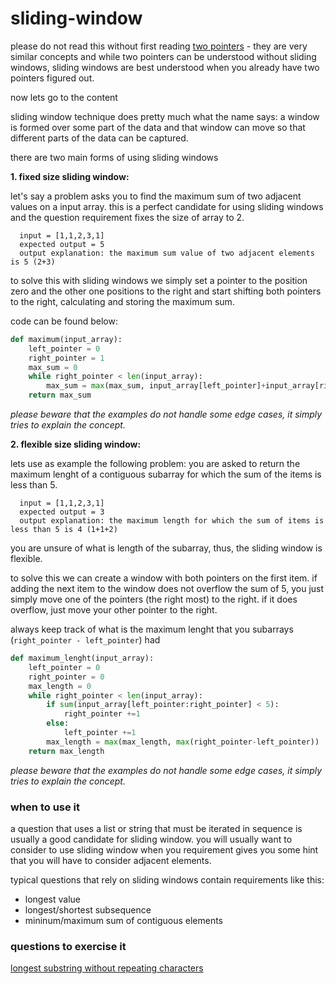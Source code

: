 # sliding-window

please do not read this without first reading [two pointers](two-pointers.md) - they are very similar concepts and while two pointers can be understood without sliding windows, sliding windows are best understood when you already have two pointers figured out.

now lets go to the content

sliding window technique does pretty much what the name says: a window is formed over some part of the data and that window can move so that different parts of the data can be captured.

there are two main forms of using sliding windows

**1. fixed size sliding window:**

let's say a problem asks you to find the maximum sum of two adjacent values on a input array. this is a perfect candidate for using sliding windows and the question requirement fixes the size of array to 2. 

```
  input = [1,1,2,3,1]
  expected output = 5
  output explanation: the maximum sum value of two adjacent elements is 5 (2+3)
```

to solve this with sliding windows we simply set a pointer to the position zero and the other one positions to the right and start shifting both pointers to the right, calculating and storing the maximum sum. 

code can be found below:

```python
def maximum(input_array):
	left_pointer = 0
	right_pointer = 1
	max_sum = 0
	while right_pointer < len(input_array):
		max_sum = max(max_sum, input_array[left_pointer]+input_array[right_pointer])
	return max_sum
```
_please beware that the examples do not handle some edge cases, it simply tries to explain the concept._

**2. flexible size sliding window:**

lets use as example the following problem: you are asked to return the maximum lenght of a contiguous subarray for which the sum of the items is less than 5.

```
  input = [1,1,2,3,1]
  expected output = 3
  output explanation: the maximum length for which the sum of items is less than 5 is 4 (1+1+2)
```

you are unsure of what is length of the subarray, thus, the sliding window is flexible. 

to solve this we can create a window with both pointers on the first item. if adding the next item to the window does not overflow the sum of 5, you just simply move one of the pointers (the right most) to the right. if it does overflow, just move your other pointer to the right. 

always keep track of what is the maximum lenght that you subarrays (`right_pointer - left_pointer`) had

```python
def maximum_lenght(input_array):
	left_pointer = 0
	right_pointer = 0
	max_length = 0
	while right_pointer < len(input_array):
		if sum(input_array[left_pointer:right_pointer] < 5):
			right_pointer +=1
		else:
			left_pointer +=1
		max_length = max(max_length, max(right_pointer-left_pointer))
	return max_length
```
_please beware that the examples do not handle some edge cases, it simply tries to explain the concept._


### when to use it
a question that uses a list or string that must be iterated in sequence is usually a good candidate for sliding window. you will usually want to consider to use sliding window when you requirement gives you some hint that you will have to consider adjacent elements. 

typical questions that rely on sliding windows contain requirements like this:
* longest value
* longest/shortest subsequence
* mininum/maximum sum of contiguous elements 


### questions to exercise it

[longest substring without repeating characters](questions/hash-tables/longest-substring-without-repeating-characters.md)
